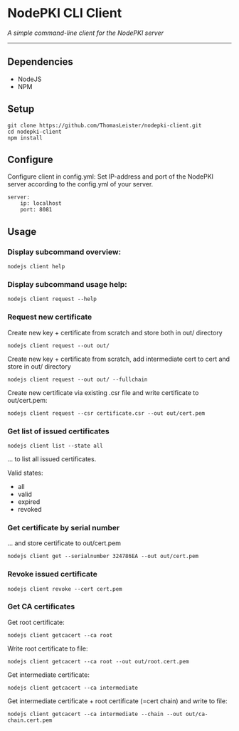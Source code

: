 # NodePKI CLI Client

*A simple command-line client for the NodePKI server*

---

## Dependencies

* NodeJS
* NPM


## Setup

    git clone https://github.com/ThomasLeister/nodepki-client.git
    cd nodepki-client
    npm install


## Configure

Configure client in config.yml: Set IP-address and port of the NodePKI server according to the config.yml of your server.

    server:
        ip: localhost
        port: 8081

## Usage

### Display subcommand overview:

    nodejs client help

### Display subcommand usage help:

    nodejs client request --help

### Request new certificate

Create new key + certificate from scratch and store both in out/ directory

    nodejs client request --out out/

Create new key + certificate from scratch, add intermediate cert to cert and store in out/ directory

    nodejs client request --out out/ --fullchain

Create new certificate via existing .csr file and write certificate to out/cert.pem:

    nodejs client request --csr certificate.csr --out out/cert.pem


### Get list of issued certificates

    nodejs client list --state all

... to list all issued certificates.

Valid states:
* all
* valid
* expired
* revoked


### Get certificate by serial number

... and store certificate to out/cert.pem

    nodejs client get --serialnumber 324786EA --out out/cert.pem


### Revoke issued certificate

    nodejs client revoke --cert cert.pem


### Get CA certificates

Get root certificate:

    nodejs client getcacert --ca root

Write root certificate to file:

    nodejs client getcacert --ca root --out out/root.cert.pem

Get intermediate certificate:

    nodejs client getcacert --ca intermediate

Get intermediate certificate + root certificate (=cert chain) and write to file:

    nodejs client getcacert --ca intermediate --chain --out out/ca-chain.cert.pem
